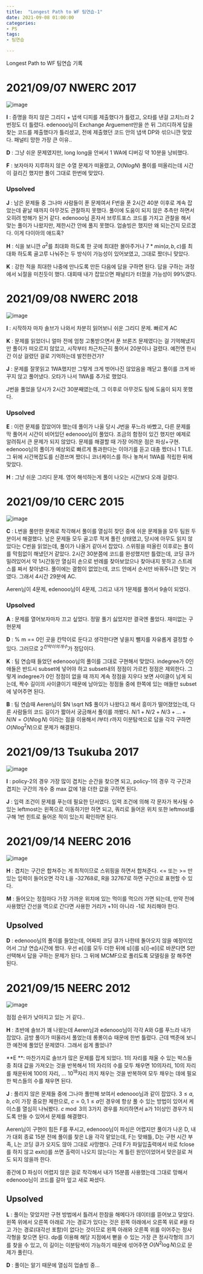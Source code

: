 ```yaml
---
title:  "Longest Path to WF 팀연습-1"
date: 2021-09-08 01:00:00
categories: 
- PS
tags:
- 팀연습

---
```






Longest Path to WF 팀연습 기록







# 2021/09/07 NWERC 2017

![image](https://user-images.githubusercontent.com/51346964/132563339-3f325e66-9acd-4d78-bc31-e0c4642a7f15.png)

**I** : 증명을 하지 않은 그리디 + 냅색 디피를 제출했다가 틀렸고, 오타를 낸걸 고치느라 2번정도 더 틀렸다. edenooo님이 Exchange Arguement만을 쓴 뒤 그리디하게 답을 찾는 코드를 제출했다가 틀리셨고, 전에 제출했던 코드 안의 냅색 DP와 섞으니깐 맞았다. 패널티 망한 가장 큰 이유..

**D** : 그냥 쉬운 문제였지만, long long을 안써서 1 WA에 디버깅 약 10분을 낭비했다.

**F** : 보자마자 지루하지 않은 수열 문제가 떠올렸고, $O(NlogN)$ 풀이를 떠올리는데 시간이 걸리긴 했지만 풀이 그대로 한번에 맞았다.

### Upsolved

**J** : 남은 문제들 중 그나마 사람들이 푼 문제여서 F번을 푼 2시간 40분 이후로 계속 잡았는데 끝날 때까지 아무것도 관찰하지 못했다. 풀이에 도움이 되지 않은 추측만 하면서 오히려 방해가 된거 같다. edenooo님 혼자서 브루트포스 코드를 가지고 관찰을 해서 맞는 풀이가 나왔지만, 제한시간 안에 풀지 못했다. 업솔빙은 했지만 왜 되는건지 모르겠다. 이게 다이아의 애드혹?

**H** : 식을 보니깐 $a^2$를 최대화 하도록 한 곳에 최대한 몰아주거나 $7*min(a,b,c)$를 최대화 하도록 골고루 나눠주는 두 방식이 가능성이 있어보였고, 그대로 짰더니 맞았다.

**K** : 강한 적을 최대한 나중에 만나도록 만든 다음에 답을 구하면 된다. 답을 구하는 과정에서 뇌절을 미친듯이 했다. 대회때 내가 잡았으면 패널티가 터졌을 가능성이 99%였다.





# 2021/09/08 NWERC 2018

![image](https://user-images.githubusercontent.com/51346964/132562751-31201d55-d78c-4a2c-8162-fe9cda43e6c5.png)

**I** : 시작하자 마자 솔브가 나와서 차분히 읽어보니 쉬운 그리디 문제. 빠르게 AC

**K** : 문제를 읽었더니 얼마 전에 엄청 고통받으면서 푼 브론즈 문제였다는 걸 기억해냈지만 풀이가 떠오르지 않았고, 시작부터 차근차근히 풀어서 20분이나 걸렸다. 예전엔 한시간 이상 걸렸던 걸로 기억하는데 발전한건가?

**J** : 문제를 잘못읽고 1WA했지만 그렇게 크게 벗어나진 않았음을 깨닫고 풀이를 크게 바꾸지 않고 풀어냈다. 오타가 나서 1WA를 추가로 했었다.

J번을 풀었을 당시가 2시간 30분째였는데, 그 이후로 아무것도 팀에 도움이 되지 못했다.

### Upsolved

**E** : 이런 문제를 잡았어야 했는데 풀이가 나올 당시 J번을 푸느라 바빴고, 다른 문제를 막 풀어서 시간이 비어있던 edenooo님이 풀었다. 조금의 함정이 있긴 했지만 예제로 알려줘서 큰 문제가 되지 않았다. 문제를 해결할 때 가장 어려운 점은 파싱+구현. edenooo님의 풀이가 예상외로 빠르게 통과한다는 이야기를 듣고 대충 짰더니 1 TLE. 그 뒤에 시간복잡도를 신경쓰며 짰더니 코너케이스를 하나 놓쳐서 1WA를 적립한 뒤에 맞았다. 

**H** : 그냥 쉬운 그리디 문제. 영어 해석하는게 풀이 나오는 시간보다 오래 걸렸다.



# 2021/09/10 CERC 2015

![image](https://user-images.githubusercontent.com/51346964/132849265-f49be06f-af3c-4088-9cb7-d310804c9000.png)

**C** : L번을 풀만한 문제로 착각해서 풀이를 열심히 찾던 중에 쉬운 문제들을 모두 팀원 두분이서 해결했다. 남은 문제들 모두 골고루 적게 풀린 상태였고, 당시에 아무도 읽지 않았다는 C번을 읽었는데, 풀이가 나올거 같아서 잡았다. 스위핑을 떠올린 이후로는 풀이를 막힘없이 해냈던거 같았다. 2시간 30분쯤에 코드를 완성했지만 틀렸는데, 코딩 큐가 밀려있어서 약 1시간동안 열심히 손으로 반례를 찾아보았으나 찾아내지 못하고 스트레스를 짜서 찾아냈다. 풀이에는 결함이 없었는데, 코드 안에서 순서만 바꿔주니깐 맞는 거였다. 그래서 4시간 29분에 AC.

Aeren님이 4문제, edenooo님이 4문제, 그리고 내가 1문제를 풀어서 9솔이 되었다.

### Upsolved

**A** : 문제를 열어보자마자 끄고 싶었다. 정말 풀기 싫었지만 결국엔 풀었다. 재미없는 구현문제

**D** : % m == 0인 곳을 칸막이로 둔다고 생각한다면 넣을지 뺄지를 자유롭게 결정할 수 있다. 그러므로 $2^{칸막이의 개수}$​가 정답이다.

**K** : 팀 연습때 들었던 edenooo님의 풀이를 그대로 구현해서 맞았다. indegree가 0인 애들은 반드시 subset에 넣어야 하고 subset내의 정점이 가르킨 정점은 제외한다. 그렇게 indegree가 0인 정점이 없을 때 까지 계속 정점을 지우다 보면 사이클이 남게 되는데, 짝수 길이의 사이클이기 때문에 남아있는 정점들 중에 한쪽에 있는 애들만 subset에 넣어주면 된다.

**B** : 팀 연습때 Aeren님이 $N \sqrt N$ 풀이가 나왔다고 해서 흥미가 떨어졌었는데, 다른 사람들의 코드 길이가 짧아서 궁금해서 풀이를 까봤다. $N/1 + N/2 + N/3 + ... + N/N = O(N \log N)$ 이라는 점을 이용해서 $l$부터 $r$까지 이분탐색으로 답을 각각 구하면 $O(N \log^2 N)$으로 문제가 해결된다.



# 2021/09/13 Tsukuba 2017

![image](https://user-images.githubusercontent.com/51346964/133287221-3c546fa8-c1a5-4c81-bfcb-c3f8f2755d3c.png)

**I** : policy-2의 경우 가장 많이 겹치는 순간을 찾으면 되고, policy-1의 경우 각 구간과 겹치는 구간의 개수 중 max 값에 1을 더한 값을 구하면 된다.

**J** : 입력 조건이 문제를 푸는데 필요한 단서였다. 입력 조건에 의해 각 문자가 복사될 수 있는 leftmost는 왼쪽으로 이동하기만 하면 되고, 쿼리로 들어온 위치 또한 leftmost를 구해 1번 힌트로 들어온 적이 있는지 확인하면 된다.



# 2021/09/14 NEERC 2016

![image](https://user-images.githubusercontent.com/51346964/133288045-bc225fda-adb1-4661-83e7-686cb84ebddf.png)

**H** : 겹치는 구간은 합쳐주는 게 최적이므로 스위핑을 하면서 합쳐준다. <= 또는 >= 만 있는 입력이 들어오면 각각 L을 -32768로, R을 32767로 하면 구간으로 표현할 수 있다. 

**M** : 들어오는 정점마다 가장 가까운 위치에 있는 먹이를 먹으러 가면 되는데, 만약 전에 사용했던 간선을 역으로 간다면 사용한 거리가 +1이 아니라 -1로 처리해야 한다.

## Upsolved

**D** : edenooo님의 풀이를 들었는데, 어짜피 코딩 큐가 나한테 돌아오지 않을 예정이었어서 그냥 연습시간에 짰다. 우선 e[i]를 모두 더한 뒤에 s[i]를 s[i]-e[i]로 바꾼다면 S만 선택해서 답을 구하는 문제가 된다. 그 뒤에 MCMF으로 풀리도록 모델링을 잘 해주면 된다.



# 2021/09/15 NEERC 2012

![image](https://user-images.githubusercontent.com/51346964/133465917-6f492f8e-9d34-4749-ba40-56c16c892eab.png)

점점 순위가 낮아지고 있는 거 같다..

**H** : 초반에 솔브가 꽤 나왔는데 Aeren님과 edenooo님이 각각 A와 G를 푸느라 내가 잡았다. 금방 풀이가 떠올라서 풀었는데 롱롱이슈 때문에 한번 틀렸다. 근데 백준에 보니깐 예전에 풀었던 문제였다. 그래서 쉽게 풀었나?

**E **: 마찬가지로 솔브가 많은 문제를 잡게 되었다. 1의 자리를 채울 수 있는 박스들 중 최대 값을 가져오는 것을 반복해서 1의 자리의 수를 모두 채우면 10의자리, 10의 자리를 채운뒤에 100의 자리, ... $10^{18}$자리 까지 채우는 것을 반복하여 모두 채우는 데에 필요한 박스들의 수를 채우면 된다.

**J** : 풀리지 않은 문제들 중에 그나마 풀만해 보여서 edenooo님과 같이 잡았다. $3 \leq a, b, c$이 가장 중요한 제한으로, $c = 0, 1 \leq a$인 경우에 항상 풀 수 있는 방법이 있어서 케이스를 열심히 나눠봤다. $c \bmod 3$의 3가지 경우를 처리하면서 a가 1이상인 경우가 되도록 만들 수 있어서 문제를 해결했다.

Aeren님이 구현이 힘든 F를 푸시고, edenooo님이 파싱은 어렵지만 풀이가 나온 D, 내가 대회 종료 15분 전에 풀이를 찾은 L을 각각 맡았는데, F는 맞왜틀, D는 구현 시간 부족, L는 코딩 큐가 오지도 않아 그대로 사망했다. 근데 F가 파일입출력에서 바로 fclose를 하지 않고 exit()를 쓰면 출력이 나오지 않는다는 게 틀린 원인이었어서 맞은걸로 쳐도 되지 않을까 한다.

중간에 D 파싱이 어렵지 않은 걸로 착각해서 내가 15분쯤 사용했는데 그대로 망해서 edenooo님이 코드를 갈아 엎고 새로 짜셨다.

## Upsolved

**L** : 풀이는 맞았지만 구현 방법에서 틀려서 한참을 해메다가 데이터를 뜯어보고 맞았다. 왼쪽 위에서 오른쪽 아래로 가는 경로가 있다는 것은 왼쪽 아래에서 오른쪽 위로 #을 타고 가는 경로(대각선 포함)이 없다는 것이므로 왼쪽 아래와 오른쪽 위를 이어주는 정사각형을 찾으면 된다. dp를 이용해 해당 지점에서 뻗을 수 있는 가장 큰 정사각형의 크기를 찾을 수 있고, 이 길이는 이분탐색이 가능하기 때문에 섞어주면 $O(N^2 \log N)$으로 문제가 풀린다.

**D** : 풀이는 알기 때문에 열심히 업솔빙 중...









